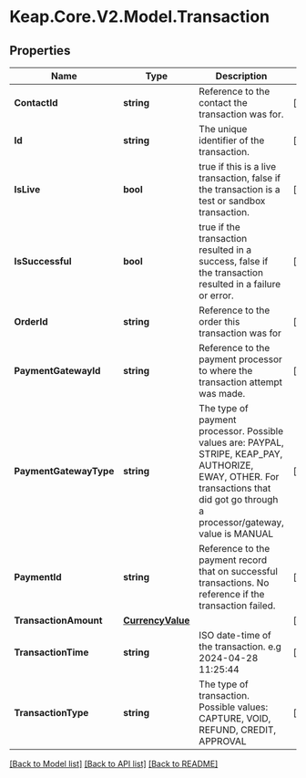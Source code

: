 # Keap.Core.V2.Model.Transaction

## Properties

Name | Type | Description | Notes
------------ | ------------- | ------------- | -------------
**ContactId** | **string** | Reference to the contact the transaction was for. | [optional] 
**Id** | **string** | The unique identifier of the transaction. | [optional] 
**IsLive** | **bool** | true if this is a live transaction, false if the transaction is a test or sandbox transaction. | [optional] 
**IsSuccessful** | **bool** | true if the transaction resulted in a success, false if the transaction resulted in a failure or error. | [optional] 
**OrderId** | **string** | Reference to the order this transaction was for | [optional] 
**PaymentGatewayId** | **string** | Reference to the payment processor to where the transaction attempt was made. | [optional] 
**PaymentGatewayType** | **string** | The type of payment processor. Possible values are: PAYPAL, STRIPE, KEAP_PAY, AUTHORIZE, EWAY, OTHER. For transactions that did got go through a processor/gateway, value is MANUAL | [optional] 
**PaymentId** | **string** | Reference to the payment record that on successful transactions. No reference if the transaction failed. | [optional] 
**TransactionAmount** | [**CurrencyValue**](CurrencyValue.md) |  | [optional] 
**TransactionTime** | **string** | ISO date-time of the transaction. e.g 2024-04-28 11:25:44 | [optional] 
**TransactionType** | **string** | The type of transaction. Possible values: CAPTURE, VOID, REFUND, CREDIT, APPROVAL | [optional] 

[[Back to Model list]](../README.md#documentation-for-models) [[Back to API list]](../README.md#documentation-for-api-endpoints) [[Back to README]](../README.md)

